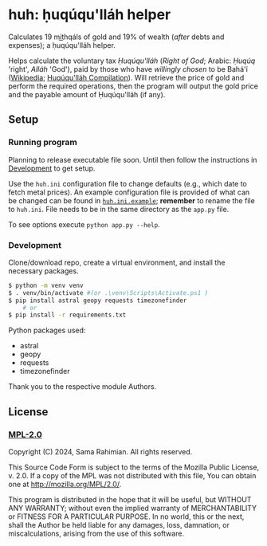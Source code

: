 # huh: ḥuqúqu'lláh helper

Calculates 19 mit͟hqáls of gold and 19% of wealth (*after* debts and expenses); a ḥuqúqu'lláh helper.

Helps calculate the voluntary tax _Ḥuqúqu'lláh_ (_Right of God_; Arabic: _Ḥuqúq_ 'right', _Alláh_ 'God'), paid by those who have *willingly chosen* to be Bahá'í ([Wikipedia](https://en.wikipedia.org/wiki/Huq%C3%BAqu%27ll%C3%A1h); [Huqúqu'lláh Compilation](https://bahai-library.com/compilation_huququllah_right_god/)). Will retrieve the price of gold and perform the required operations, then the program will output the gold price and the payable amount of Ḥuqúqu'lláh (if any).

## Setup

### Running program

Planning to release executable file soon. Until then follow the instructions in [Development](#development) to get setup.

Use the `huh.ini` configuration file to change defaults (e.g., which date to fetch metal prices). An example configuration file is provided of what can be changed can be found in [`huh.ini.example`](./huh.ini.example); **remember** to rename the file to `huh.ini`. File needs to be in the same directory as the `app.py` file.

To see options execute `python app.py --help`.

### Development

Clone/download repo, create a virtual environment, and install the necessary packages.

```bash
$ python -m venv venv
$ . venv/bin/activate #(or .\venv\Scripts\Activate.ps1 )
$ pip install astral geopy requests timezonefinder
    # or
$ pip install -r requirements.txt
```

Python packages used:

* astral
* geopy
* requests
* timezonefinder

Thank you to the respective module Authors.

## License

### [MPL-2.0](./LICENSE)

Copyright (C) 2024, Sama Rahimian. All rights reserved.

This Source Code Form is subject to the terms of the Mozilla
Public License, v. 2.0. If a copy of the MPL was not distributed
with this file, You can obtain one at http://mozilla.org/MPL/2.0/.

This program is distributed in the hope that it will be useful,
but WITHOUT ANY WARRANTY; without even the implied warranty of
MERCHANTABILITY or FITNESS FOR A PARTICULAR PURPOSE. In no world,
this or the next, shall the Author be held liable for any
damages, loss, damnation, or miscalculations, arising from the use
of this software.